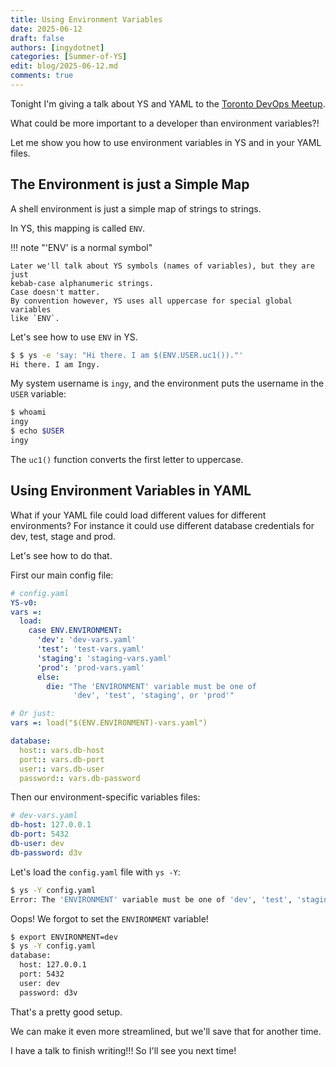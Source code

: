 ```yaml
---
title: Using Environment Variables
date: 2025-06-12
draft: false
authors: [ingydotnet]
categories: [Summer-of-YS]
edit: blog/2025-06-12.md
comments: true
---
```


Tonight I'm giving a talk about YS and YAML to the [Toronto DevOps Meetup](
https://www.meetup.com/toronto-enterprise-devops-user-group/events/307801910/).

What could be more important to a developer than environment variables?!

Let me show you how to use environment variables in YS and in your YAML files.

<!-- more -->


## The Environment is just a Simple Map

A shell environment is just a simple map of strings to strings.

In YS, this mapping is called `ENV`.

!!! note "'ENV' is a normal symbol"

    Later we'll talk about YS symbols (names of variables), but they are just
    kebab-case alphanumeric strings.
    Case doesn't matter.
    By convention however, YS uses all uppercase for special global variables
    like `ENV`.

Let's see how to use `ENV` in YS.

```bash
$ $ ys -e 'say: "Hi there. I am $(ENV.USER.uc1())."'
Hi there. I am Ingy.
```

My system username is `ingy`, and the environment puts the username in the
`USER` variable:

```bash
$ whoami
ingy
$ echo $USER
ingy
```

The `uc1()` function converts the first letter to uppercase.


## Using Environment Variables in YAML

What if your YAML file could load different values for different environments?
For instance it could use different database credentials for dev, test, stage
and prod.

Let's see how to do that.

First our main config file:

```yaml
# config.yaml
YS-v0:
vars =:
  load:
    case ENV.ENVIRONMENT:
      'dev': 'dev-vars.yaml'
      'test': 'test-vars.yaml'
      'staging': 'staging-vars.yaml'
      'prod': 'prod-vars.yaml'
      else:
        die: "The 'ENVIRONMENT' variable must be one of
              'dev', 'test', 'staging', or 'prod'"

# Or just:
vars =: load("$(ENV.ENVIRONMENT)-vars.yaml")

database:
  host:: vars.db-host
  port:: vars.db-port
  user:: vars.db-user
  password:: vars.db-password
```

Then our environment-specific variables files:

```yaml
# dev-vars.yaml
db-host: 127.0.0.1
db-port: 5432
db-user: dev
db-password: d3v
```

Let's load the `config.yaml` file with `ys -Y`:

```bash
$ ys -Y config.yaml
Error: The 'ENVIRONMENT' variable must be one of 'dev', 'test', 'staging', or 'prod'
```

Oops!
We forgot to set the `ENVIRONMENT` variable!

```bash
$ export ENVIRONMENT=dev
$ ys -Y config.yaml
database:
  host: 127.0.0.1
  port: 5432
  user: dev
  password: d3v
```

That's a pretty good setup.

We can make it even more streamlined, but we'll save that for another time.

I have a talk to finish writing!!!
So I'll see you next time!
